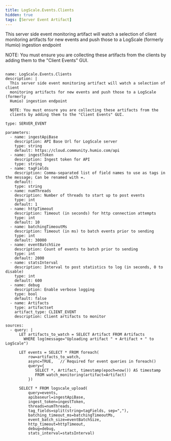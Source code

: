 ```yaml
---
title: LogScale.Events.Clients
hidden: true
tags: [Server Event Artifact]
---
```


This server side event monitoring artifact will watch a selection of client
monitoring artifacts for new events and push those to a LogScale (formerly
Humio) ingestion endpoint

NOTE: You must ensure you are collecting these artifacts from the
clients by adding them to the "Client Events" GUI.


<pre><code class="language-yaml">
name: LogScale.Events.Clients
description: |
  This server side event monitoring artifact will watch a selection of client
  monitoring artifacts for new events and push those to a LogScale (formerly
  Humio) ingestion endpoint

  NOTE: You must ensure you are collecting these artifacts from the
  clients by adding them to the "Client Events" GUI.

type: SERVER_EVENT

parameters:
  - name: ingestApiBase
    description: API Base Url for LogScale server
    type: string
    default: https://cloud.community.humio.com/api
  - name: ingestToken
    description: Ingest token for API
    type: string
  - name: tagFields
    description: Comma-separated list of field names to use as tags in the message; Can be renamed with <oldname>=<newname>.
    default:
    type: string
  - name: numThreads
    description: Number of threads to start up to post events
    type: int
    default: 1
  - name: httpTimeout
    description: Timeout (in seconds) for http connection attempts
    type: int
    default: 10
  - name: batchingTimeoutMs
    description: Timeout (in ms) to batch events prior to sending
    type: int
    default: 30000
  - name: eventBatchSize
    description: Count of events to batch prior to sending
    type: int
    default: 2000
  - name: statsInterval
    description: Interval to post statistics to log (in seconds, 0 to disable)
    type: int
    default: 600
  - name: debug
    description: Enable verbose logging
    type: bool
    default: false
  - name: Artifacts
    type: artifactset
    artifact_type: CLIENT_EVENT
    description: Client artifacts to monitor

sources:
  - query: |
      LET artifacts_to_watch = SELECT Artifact FROM Artifacts
        WHERE log(message="Uploading artifact " + Artifact + " to LogScale")

      LET events = SELECT * FROM foreach(
          row=artifacts_to_watch,
          async=TRUE,   // Required for event queries in foreach()
          query={
             SELECT *, Artifact, timestamp(epoch=now()) AS timestamp
             FROM watch_monitoring(artifact=Artifact)
          })

      SELECT * FROM logscale_upload(
          query=events,
          apibaseurl=ingestApiBase,
          ingest_token=ingestToken,
          threads=numThreads,
          tag_fields=split(string=tagFields, sep=","),
          batching_timeout_ms=batchingTimeoutMs,
          event_batch_size=eventBatchSize,
          http_timeout=httpTimeout,
          debug=debug,
          stats_interval=statsInterval)

</code></pre>


